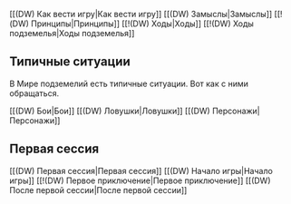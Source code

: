 [[(DW) Как вести игру|Как вести игру]]
[[(DW) Замыслы|Замыслы]]
[[!(DW) Принципы|Принципы]]
[[!(DW) Ходы|Ходы]]
[[!(DW) Ходы подземелья|Ходы подземелья]]

## Типичные ситуации
В Мире подземелий есть типичные ситуации. Вот как с ними обращаться.

[[(DW) Бои|Бои]]
[[(DW) Ловушки|Ловушки]]
[[(DW) Персонажи|Персонажи]]

## Первая сессия

[[(DW) Первая сессия|Первая сессия]]
[[(DW) Начало игры|Начало игры]]
[[!(DW) Первое приключение|Первое приключение]]
[[(DW) После первой сессии|После первой сессии]]
